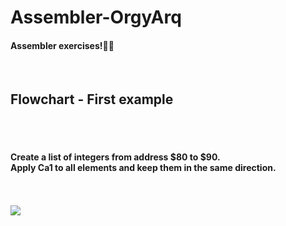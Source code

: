 # Assembler-OrgyArq
<h4>Assembler exercises!👩‍💻</h4>
<br>
<h2>Flowchart - First example</h2>
<br>
<br>
<h4>Create a list of integers from address $80 to $90.<br>Apply Ca1 to all elements and keep them in the same direction.</h4>
<br>
<br>
<img src="https://imgur.com/uvkUFfF.png">
